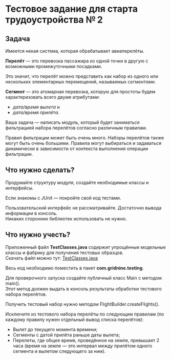 # Тестовое задание для старта трудоустройства № 2

## Задача

Имеется некая система, которая обрабатывает авиаперелёты.

**Перелёт** — это перевозка пассажира из одной точки в другую с возможными промежуточными посадками.

Это значит, что перелёт можно представить как набор из одного или нескольких элементарных перемещений, называемых _сегментами_.

**Сегмент** — это атомарная перевозка, которую для простоты будем характеризовать всего двумя атрибутами:  

- _дата/время вылета_ и  
- _дата/время прилёта_.

Ваша задача — написать _модуль_, который будет заниматься фильтрацией набора перелётов согласно различным правилам.

Правил фильтрации может быть очень много.
Наборы перелётов также могут быть очень большими.
Правила могут выбираться и задаваться динамически в зависимости от контекста выполнения операции фильтрации.

## Что нужно сделать?

Продумайте структуру модуля, создайте необходимые классы и интерфейсы.  

Если знакомы с JUnit — покройте свой код тестами.  

Пользовательский интерфейс не рассматривайте. Достаточно вывода информации в консоль.  
Никаких сторонних библиотек использовать не нужно.

## Что нужно учесть?

Приложенный файл **TestClasses.java** содержит упрощённые модельные классы и фабрику для получения тестовых образцов.  
Скачать файл можно тут: [TestClasses.java](https://drive.google.com/uc?export=download&id=1HXH31MNlJuKK0H4t0jM5IQmP18X5FhOX)

Весь код необходимо поместить в пакет **com.gridnine.testing**.

Для проверочного запуска создайте публичный класс Main c методом main().  
Этот метод должен выдать в консоль результаты обработки тестового набора перелётов.  

Получить тестовый набор нужно методом FlightBuilder.createFlights().

Исключите из тестового набора перелёты по следующим правилам (по каждому правилу нужен отдельный вывод списка перелётов):

- Вылет до текущего момента времени;
- Сегменты с датой прилёта раньше даты вылета;
- Перелеты, где общее время, проведённое на земле, превышает 2 часа (время на земле — это интервал между прилётом одного сегмента и вылетом следующего за ним).
